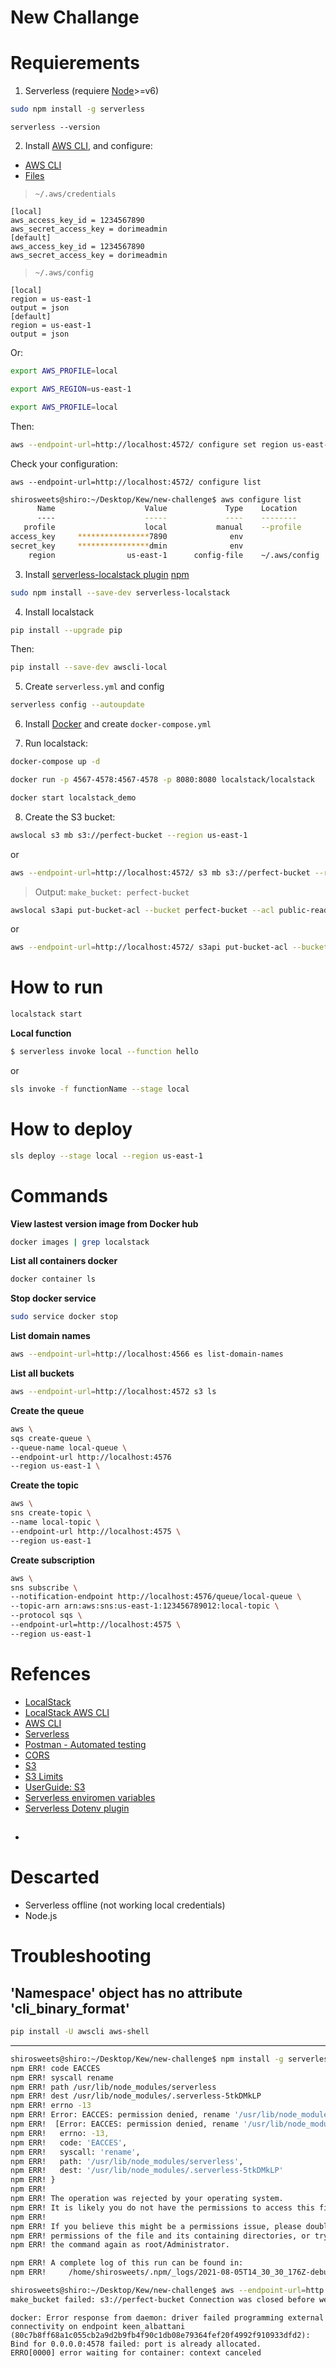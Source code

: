 # New Challange

# Requierements

1. Serverless (requiere [Node](https://nodejs.org/en/)>=v6)

```bash
sudo npm install -g serverless
```

```
serverless --version
```

2. Install [AWS CLI](https://docs.aws.amazon.com/cli/latest/userguide/install-cliv2-linux.html#cliv2-linux-install), and configure:
- [AWS CLI](https://docs.aws.amazon.com/cli/latest/userguide/cli-chap-configure.html)
- [Files](https://docs.aws.amazon.com/cli/latest/userguide/cli-configure-files.html)

> `~/.aws/credentials`
```
[local]
aws_access_key_id = 1234567890
aws_secret_access_key = dorimeadmin
[default]
aws_access_key_id = 1234567890
aws_secret_access_key = dorimeadmin
```

> `~/.aws/config`
```
[local]
region = us-east-1
output = json
[default]
region = us-east-1
output = json
```

Or:

```bash
export AWS_PROFILE=local
```
```bash
export AWS_REGION=us-east-1
```
```bash
export AWS_PROFILE=local
```

Then:

```bash
aws --endpoint-url=http://localhost:4572/ configure set region us-east-1 --profile local
```

Check your configuration:
```
aws --endpoint-url=http://localhost:4572/ configure list
```

```bash
shirosweets@shiro:~/Desktop/Kew/new-challenge$ aws configure list
      Name                    Value             Type    Location
      ----                    -----             ----    --------
   profile                    local           manual    --profile
access_key     ****************7890              env
secret_key     ****************dmin              env
    region                us-east-1      config-file    ~/.aws/config
```

3. Install [serverless-localstack plugin](https://github.com/localstack/serverless-localstack) [npm](https://www.npmjs.com/package/serverless-localstack)

```bash
sudo npm install --save-dev serverless-localstack
```

4. Install localstack

```bash
pip install --upgrade pip
```
Then:
```bash
pip install --save-dev awscli-local
```

5. Create `serverless.yml` and config

```bash
serverless config --autoupdate
```

6. Install [Docker](https://docs.docker.com/get-docker/) and create `docker-compose.yml`

7. Run localstack:

```bash
docker-compose up -d
```

```bash
docker run -p 4567-4578:4567-4578 -p 8080:8080 localstack/localstack
```

```bash
docker start localstack_demo
```

8. Create the S3 bucket:

```bash
awslocal s3 mb s3://perfect-bucket --region us-east-1
```

or

```bash
aws --endpoint-url=http://localhost:4572/ s3 mb s3://perfect-bucket --region us-east-1
```
> Output: `make_bucket: perfect-bucket`

```bash
awslocal s3api put-bucket-acl --bucket perfect-bucket --acl public-read
```

or

```bash
aws --endpoint-url=http://localhost:4572/ s3api put-bucket-acl --bucket perfect-bucket --acl public-read
```

# How to run

```bash
localstack start
```

**Local function**
```bash
$ serverless invoke local --function hello
```
or
```bash
sls invoke -f functionName --stage local
```

# How to deploy
```bash
sls deploy --stage local --region us-east-1
```

# Commands
**View lastest version image from Docker hub**
```bash
docker images | grep localstack
```

**List all containers docker**
```bash
docker container ls
```

**Stop docker service**
```bash
sudo service docker stop
```

**List domain names**
```bash
aws --endpoint-url=http://localhost:4566 es list-domain-names
```

**List all buckets**
```bash
aws --endpoint-url=http://localhost:4572 s3 ls
```

**Create the queue**
```bash
aws \
sqs create-queue \
--queue-name local-queue \
--endpoint-url http://localhost:4576
--region us-east-1 \
```

**Create the topic**
```bash
aws \
sns create-topic \
--name local-topic \
--endpoint-url http://localhost:4575 \
--region us-east-1
```

**Create subscription**
```bash
aws \
sns subscribe \
--notification-endpoint http://localhost:4576/queue/local-queue \
--topic-arn arn:aws:sns:us-east-1:123456789012:local-topic \
--protocol sqs \
--endpoint-url=http://localhost:4575 \
--region us-east-1
```

# Refences
- [LocalStack](https://github.com/localstack/localstack)
- [LocalStack AWS CLI](https://github.com/localstack/awscli-local)
- [AWS CLI](https://docs.aws.amazon.com/cli/latest/reference/)
- [Serverless](https://www.serverless.com/)
- [Postman - Automated testing](https://www.postman.com/automated-testing/)
- [CORS](https://serverless.com/framework/docs/providers/aws/events/apigateway#enabling-cors)
- [S3](https://docs.aws.amazon.com/AmazonS3/latest/API/Welcome.html)
- [S3 Limits](https://docs.aws.amazon.com/AmazonS3/latest/userguide/BucketRestrictions.html)
- [UserGuide: S3](https://docs.aws.amazon.com/AmazonS3/latest/userguide/s3-userguide.pdf)
- [Serverless enviromen variables](https://www.serverless.com/framework/docs/environment-variables/)
- [Serverless Dotenv plugin](https://github.com/neverendingqs/serverless-dotenv-plugin)

##
- [](https://hub.docker.com/r/localstack/localstack/)


# Descarted

- Serverless offline (not working local credentials)
- Node.js

# Troubleshooting

## 'Namespace' object has no attribute 'cli_binary_format'
```bash
pip install -U awscli aws-shell
```

---

```bash
shirosweets@shiro:~/Desktop/Kew/new-challenge$ npm install -g serverless
npm ERR! code EACCES
npm ERR! syscall rename
npm ERR! path /usr/lib/node_modules/serverless
npm ERR! dest /usr/lib/node_modules/.serverless-5tkDMkLP
npm ERR! errno -13
npm ERR! Error: EACCES: permission denied, rename '/usr/lib/node_modules/serverless' -> '/usr/lib/node_modules/.serverless-5tkDMkLP'
npm ERR!  [Error: EACCES: permission denied, rename '/usr/lib/node_modules/serverless' -> '/usr/lib/node_modules/.serverless-5tkDMkLP'] {
npm ERR!   errno: -13,
npm ERR!   code: 'EACCES',
npm ERR!   syscall: 'rename',
npm ERR!   path: '/usr/lib/node_modules/serverless',
npm ERR!   dest: '/usr/lib/node_modules/.serverless-5tkDMkLP'
npm ERR! }
npm ERR!
npm ERR! The operation was rejected by your operating system.
npm ERR! It is likely you do not have the permissions to access this file as the current user
npm ERR!
npm ERR! If you believe this might be a permissions issue, please double-check the
npm ERR! permissions of the file and its containing directories, or try running
npm ERR! the command again as root/Administrator.

npm ERR! A complete log of this run can be found in:
npm ERR!     /home/shirosweets/.npm/_logs/2021-08-05T14_30_30_176Z-debug.log
```

```bash
shirosweets@shiro:~/Desktop/Kew/new-challenge$ aws --endpoint-url=http://localhost:4572/ s3 mb s3://perfect-bucket --region us-east-1
make_bucket failed: s3://perfect-bucket Connection was closed before we received a valid response from endpoint URL: "http://localhost:4572/perfect-bucket".
```

```
docker: Error response from daemon: driver failed programming external connectivity on endpoint keen_albattani (80c7b8ff68a1c055cb2a9d2b9fb4f90c1db08e79364fef20f4992f910933dfd2): Bind for 0.0.0.0:4578 failed: port is already allocated.
ERRO[0000] error waiting for container: context canceled
```